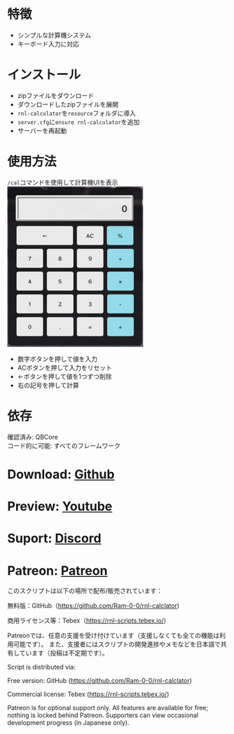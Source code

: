 # 特徴
- シンプルな計算機システム
- キーボード入力に対応

# インストール
- zipファイルをダウンロード
- ダウンロードしたzipファイルを展開
- `rnl-calculator`を`resource`フォルダに導入
- `server.cfg`に`ensure rnl-calculator`を追加
- サーバーを再起動

# 使用方法
`/cal`コマンドを使用して計算機UIを表示<br>
![rnl-calclator-screenshot](rnl-calclator-screenshot.png)
- 数字ボタンを押して値を入力
- ACボタンを押して入力をリセット
- ←ボタンを押して値を1つずつ削除
- 右の記号を押して計算

# 依存
確認済み:
QBCore<br>
コード的に可能:
すべてのフレームワーク

# Download: [Github](https://github.com/Ram-0-0/rnl-calclator)

# Preview: [Youtube](https://youtu.be/JDmop5CBQbc)

# Suport: [Discord](https://discord.gg/JbfMKkz4Ss)

# Patreon: [Patreon](https://patreon.com/ditrn)

このスクリプトは以下の場所で配布/販売されています：

無料版：GitHub（https://github.com/Ram-0-0/rnl-calclator)

商用ライセンス等：Tebex（https://rnl-scripts.tebex.io/)

Patreonでは、任意の支援を受け付けています（支援しなくても全ての機能は利用可能です）。
また、支援者にはスクリプトの開発進捗やメモなどを日本語で共有しています（投稿は不定期です）。

Script is distributed via:

Free version: GitHub (https://github.com/Ram-0-0/rnl-calclator)

Commercial license: Tebex (https://rnl-scripts.tebex.io/)

Patreon is for optional support only.
All features are available for free; nothing is locked behind Patreon.
Supporters can view occasional development progress (in Japanese only).
